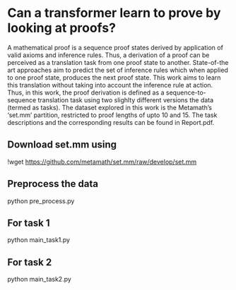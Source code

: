 # Can a transformer learn to prove by looking at proofs?

A mathematical proof is a sequence proof states derived by application of valid axioms and inference rules. Thus, a derivation of a proof can be perceived as a translation task from one proof state to another. State-of-the art approaches aim to predict the set of inference rules which when applied to one proof state, produces the next proof state. This work aims to learn this translation without taking into account the inference rule at action. Thus, in this work, the proof derivation is defined as a sequence-to-sequence translation task using two slighlty different versions the data (termed as tasks). The dataset explored in this work is the Metamath’s ‘set.mm’ partition, restricted to proof lengths of upto 10 and 15. The task descriptions and the corresponding results can be found in Report.pdf.

## Download set.mm using 
!wget https://github.com/metamath/set.mm/raw/develop/set.mm

## Preprocess the data
python pre_process.py

## For task 1
python main_task1.py

## For task 2
python main_task2.py
